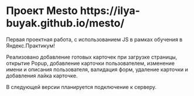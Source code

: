 <h1>Проект Mesto https://ilya-buyak.github.io/mesto/</h1>
Первая проектная работа, с использованием JS в рамках обучения в Яндекс.Практикум!
<p>Реализовано добавление готовых карточек при загрузке страницы, открытие Popup, добавление карточки пользователем, изменение имени и описания пользователя, валидация форм, удаление карточки и добавления лайка карточке.</p>
<p>В следующей версии планируется подключение к серверу.</p>
